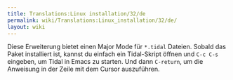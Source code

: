 ```yaml
---
title: Translations:Linux installation/32/de
permalink: wiki/Translations:Linux_installation/32/de/
layout: wiki
---
```


Diese Erweiterung bietet einen Major Mode für `*.tidal` Dateien. Sobald
das Paket installiert ist, kannst du einfach ein Tidal-Skript öffnen und
`C-c C-s` eingeben, um Tidal in Emacs zu starten. Und dann `C-return`,
um die Anweisung in der Zeile mit dem Cursor auszuführen.
